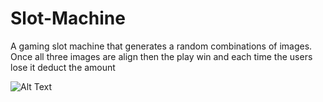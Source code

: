 # Slot-Machine

   A gaming slot machine that generates a random combinations of images. Once all three images are align then the play win and each time the users lose it deduct the amount
   
   ![Alt Text](Slotmachine.gif)

